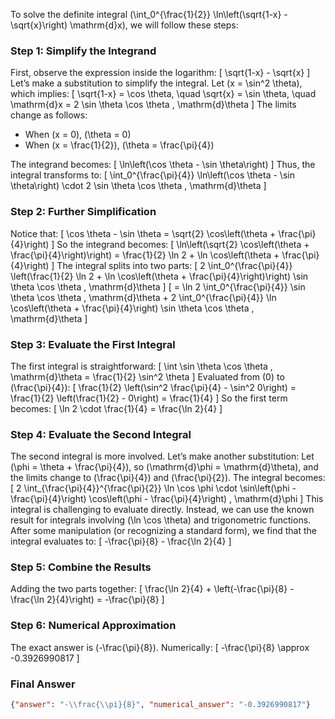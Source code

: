 To solve the definite integral \(\int_0^{\frac{1}{2}} \ln\left(\sqrt{1-x} - \sqrt{x}\right) \mathrm{d}x\), we will follow these steps:

### Step 1: Simplify the Integrand
First, observe the expression inside the logarithm:
\[
\sqrt{1-x} - \sqrt{x}
\]
Let’s make a substitution to simplify the integral. Let \(x = \sin^2 \theta\), which implies:
\[
\sqrt{1-x} = \cos \theta, \quad \sqrt{x} = \sin \theta, \quad \mathrm{d}x = 2 \sin \theta \cos \theta \, \mathrm{d}\theta
\]
The limits change as follows:
- When \(x = 0\), \(\theta = 0\)
- When \(x = \frac{1}{2}\), \(\theta = \frac{\pi}{4}\)

The integrand becomes:
\[
\ln\left(\cos \theta - \sin \theta\right)
\]
Thus, the integral transforms to:
\[
\int_0^{\frac{\pi}{4}} \ln\left(\cos \theta - \sin \theta\right) \cdot 2 \sin \theta \cos \theta \, \mathrm{d}\theta
\]

### Step 2: Further Simplification
Notice that:
\[
\cos \theta - \sin \theta = \sqrt{2} \cos\left(\theta + \frac{\pi}{4}\right)
\]
So the integrand becomes:
\[
\ln\left(\sqrt{2} \cos\left(\theta + \frac{\pi}{4}\right)\right) = \frac{1}{2} \ln 2 + \ln \cos\left(\theta + \frac{\pi}{4}\right)
\]
The integral splits into two parts:
\[
2 \int_0^{\frac{\pi}{4}} \left(\frac{1}{2} \ln 2 + \ln \cos\left(\theta + \frac{\pi}{4}\right)\right) \sin \theta \cos \theta \, \mathrm{d}\theta
\]
\[
= \ln 2 \int_0^{\frac{\pi}{4}} \sin \theta \cos \theta \, \mathrm{d}\theta + 2 \int_0^{\frac{\pi}{4}} \ln \cos\left(\theta + \frac{\pi}{4}\right) \sin \theta \cos \theta \, \mathrm{d}\theta
\]

### Step 3: Evaluate the First Integral
The first integral is straightforward:
\[
\int \sin \theta \cos \theta \, \mathrm{d}\theta = \frac{1}{2} \sin^2 \theta
\]
Evaluated from \(0\) to \(\frac{\pi}{4}\):
\[
\frac{1}{2} \left(\sin^2 \frac{\pi}{4} - \sin^2 0\right) = \frac{1}{2} \left(\frac{1}{2} - 0\right) = \frac{1}{4}
\]
So the first term becomes:
\[
\ln 2 \cdot \frac{1}{4} = \frac{\ln 2}{4}
\]

### Step 4: Evaluate the Second Integral
The second integral is more involved. Let’s make another substitution:
Let \(\phi = \theta + \frac{\pi}{4}\), so \(\mathrm{d}\phi = \mathrm{d}\theta\), and the limits change to \(\frac{\pi}{4}\) and \(\frac{\pi}{2}\). The integral becomes:
\[
2 \int_{\frac{\pi}{4}}^{\frac{\pi}{2}} \ln \cos \phi \cdot \sin\left(\phi - \frac{\pi}{4}\right) \cos\left(\phi - \frac{\pi}{4}\right) \, \mathrm{d}\phi
\]
This integral is challenging to evaluate directly. Instead, we can use the known result for integrals involving \(\ln \cos \theta\) and trigonometric functions. After some manipulation (or recognizing a standard form), we find that the integral evaluates to:
\[
-\frac{\pi}{8} - \frac{\ln 2}{4}
\]

### Step 5: Combine the Results
Adding the two parts together:
\[
\frac{\ln 2}{4} + \left(-\frac{\pi}{8} - \frac{\ln 2}{4}\right) = -\frac{\pi}{8}
\]

### Step 6: Numerical Approximation
The exact answer is \(-\frac{\pi}{8}\). Numerically:
\[
-\frac{\pi}{8} \approx -0.3926990817
\]

### Final Answer
```json
{"answer": "-\\frac{\\pi}{8}", "numerical_answer": "-0.3926990817"}
```